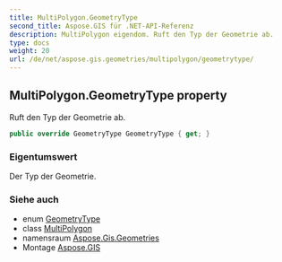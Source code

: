 ```yaml
---
title: MultiPolygon.GeometryType
second_title: Aspose.GIS für .NET-API-Referenz
description: MultiPolygon eigendom. Ruft den Typ der Geometrie ab.
type: docs
weight: 20
url: /de/net/aspose.gis.geometries/multipolygon/geometrytype/
---
```

## MultiPolygon.GeometryType property

Ruft den Typ der Geometrie ab.

```csharp
public override GeometryType GeometryType { get; }
```

### Eigentumswert

Der Typ der Geometrie.

### Siehe auch

* enum [GeometryType](../../geometrytype/)
* class [MultiPolygon](../)
* namensraum [Aspose.Gis.Geometries](../../multipolygon/)
* Montage [Aspose.GIS](../../../)


